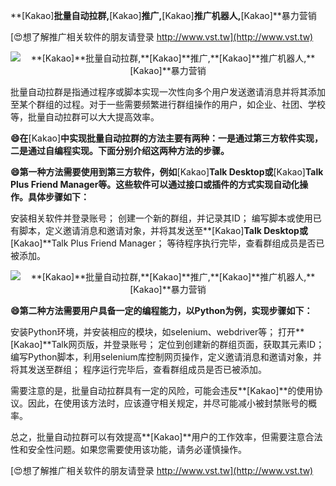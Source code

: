**[Kakao]**批量自动拉群,**[Kakao]**推广,**[Kakao]**推广机器人,**[Kakao]**暴力营销

[😍想了解推广相关软件的朋友请登录 http://www.vst.tw](http://www.vst.tw)

 <center><img src="https://vst.tw/MP4/tuiguang/png/4.png" alt="**[Kakao]**批量自动拉群,**[Kakao]**推广,**[Kakao]**推广机器人,**[Kakao]**暴力营销"></center>

批量自动拉群是指通过程序或脚本实现一次性向多个用户发送邀请消息并将其添加至某个群组的过程。对于一些需要频繁进行群组操作的用户，如企业、社团、学校等，批量自动拉群可以大大提高效率。

**😄在**[Kakao]**中实现批量自动拉群的方法主要有两种：一是通过第三方软件实现，二是通过自编程实现。下面分别介绍这两种方法的步骤。**

**😄第一种方法需要使用到第三方软件，例如**[Kakao]**Talk Desktop或**[Kakao]**Talk Plus Friend Manager等。这些软件可以通过接口或插件的方式实现自动化操作。具体步骤如下：**

安装相关软件并登录账号；
创建一个新的群组，并记录其ID；
编写脚本或使用已有脚本，定义邀请消息和邀请对象，并将其发送至**[Kakao]**Talk Desktop或**[Kakao]**Talk Plus Friend Manager；
等待程序执行完毕，查看群组成员是否已被添加。

 <center><img src="https://vst.tw/MP4/tuiguang/png/3.png" alt="**[Kakao]**批量自动拉群,**[Kakao]**推广,**[Kakao]**推广机器人,**[Kakao]**暴力营销"></center>

**😄第二种方法需要用户具备一定的编程能力，以Python为例，实现步骤如下：**

安装Python环境，并安装相应的模块，如selenium、webdriver等；
打开**[Kakao]**Talk网页版，并登录账号；
定位到创建新的群组页面，获取其元素ID；
编写Python脚本，利用selenium库控制网页操作，定义邀请消息和邀请对象，并将其发送至群组；
程序运行完毕后，查看群组成员是否已被添加。

需要注意的是，批量自动拉群具有一定的风险，可能会违反**[Kakao]**的使用协议。因此，在使用该方法时，应该遵守相关规定，并尽可能减小被封禁账号的概率。

总之，批量自动拉群可以有效提高**[Kakao]**用户的工作效率，但需要注意合法性和安全性问题。如果您需要使用该功能，请务必谨慎操作。

[😍想了解推广相关软件的朋友请登录 http://www.vst.tw](http://www.vst.tw)



